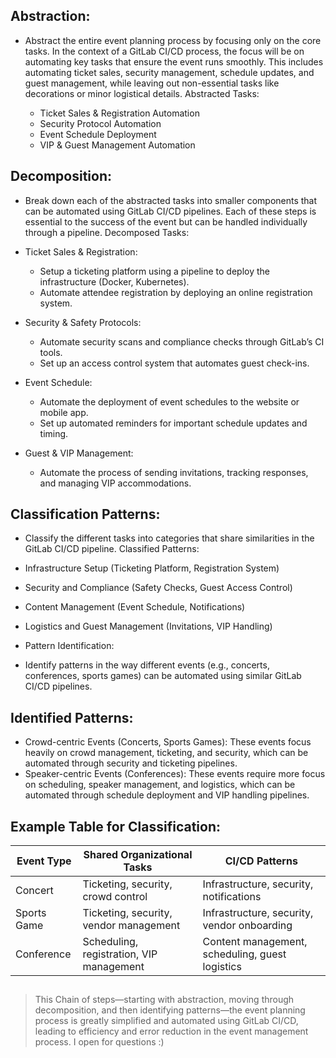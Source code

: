 ## Abstraction:

- Abstract the entire event planning process by focusing only on the core tasks. In the context of a GitLab CI/CD process, the focus will be on automating key tasks that ensure the event runs smoothly. This includes automating ticket sales, security management, schedule updates, and guest management, while leaving out non-essential tasks like decorations or minor logistical details.
Abstracted Tasks:

  - Ticket Sales & Registration Automation
  - Security Protocol Automation
  - Event Schedule Deployment
  - VIP & Guest Management Automation


## Decomposition:

- Break down each of the abstracted tasks into smaller components that can be automated using GitLab CI/CD pipelines. Each of these steps is essential to the success of the event but can be handled individually through a pipeline.
Decomposed Tasks:

- Ticket Sales & Registration:
  - Setup a ticketing platform using a pipeline to deploy the infrastructure (Docker, Kubernetes).
  - Automate attendee registration by deploying an online registration system.
- Security & Safety Protocols:
  - Automate security scans and compliance checks through GitLab’s CI tools.
  - Set up an access control system that automates guest check-ins.
- Event Schedule:
  - Automate the deployment of event schedules to the website or mobile app.
  - Set up automated reminders for important schedule updates and timing.
- Guest & VIP Management:
  - Automate the process of sending invitations, tracking responses, and managing VIP accommodations.


## Classification Patterns:

 - Classify the different tasks into categories that share similarities in the GitLab CI/CD pipeline.
Classified Patterns:

- Infrastructure Setup (Ticketing Platform, Registration System)
- Security and Compliance (Safety Checks, Guest Access Control)
- Content Management (Event Schedule, Notifications)
- Logistics and Guest Management (Invitations, VIP Handling)
- Pattern Identification:

- Identify patterns in the way different events (e.g., concerts, conferences, sports games) can be automated using similar GitLab CI/CD pipelines.


## Identified Patterns:

- Crowd-centric Events (Concerts, Sports Games): These events focus heavily on crowd management, ticketing, and security, which can be automated through security and ticketing pipelines.
- Speaker-centric Events (Conferences): These events require more focus on scheduling, speaker management, and logistics, which can be automated through schedule deployment and VIP handling pipelines.


## Example Table for Classification:

   | Event Type   | Shared Organizational Tasks                | CI/CD Patterns                                          |
   |--------------|--------------------------------------------|-------------------------------------------------------- |
   | Concert      | Ticketing, security, crowd control         | Infrastructure, security, notifications                 |
   | Sports Game  | Ticketing, security, vendor management     | Infrastructure, security, vendor onboarding             |
   | Conference   | Scheduling, registration, VIP management   | Content management, scheduling, guest logistics         |


##
> This Chain of steps—starting with abstraction, moving through decomposition, and then identifying patterns—the event planning process is greatly simplified and automated using GitLab CI/CD, leading to efficiency and error reduction in the event management process. I open for questions :) 
